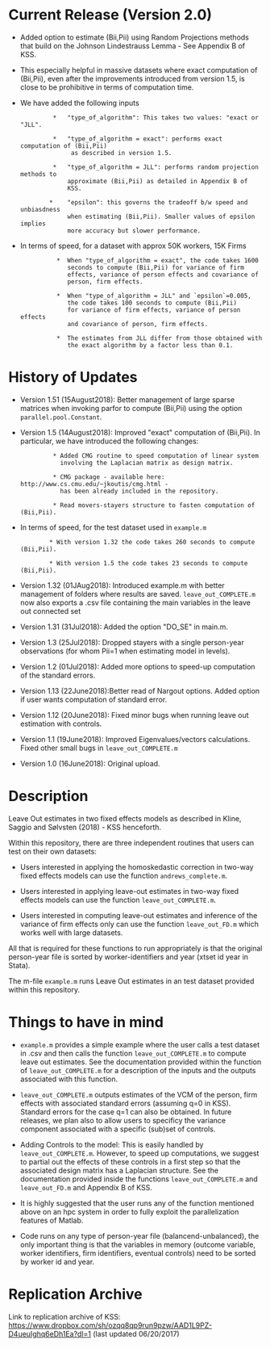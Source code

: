# Current Release (Version 2.0)

 * Added option to estimate (Bii,Pii) using Random Projections methods that build on the Johnson Lindestrauss Lemma - See Appendix B of KSS.
 
 * This especially helpful in massive datasets where exact computation of (Bii,Pii), even after the improvements introduced from version 1.5, is close to be prohibitive in terms of computation time.
 
 * We have added the following inputs
                
                *   "type_of_algorithm": This takes two values: "exact or "JLL".

                *   "type_of_algorithm = exact": performs exact computation of (Bii,Pii)
                     as described in version 1.5.          
                    
                *   "type_of_algorithm = JLL": performs random projection methods to
                    approximate (Bii,Pii) as detailed in Appendix B of
                    KSS.
                
               *    "epsilon": this governs the tradeoff b/w speed and unbiasdness 
                    when estimating (Bii,Pii). Smaller values of epsilon implies 
                    more accuracy but slower performance.

* In terms of speed, for a dataset with approx 50K workers, 15K Firms

                *  When "type_of_algorithm = exact", the code takes 1600
                   seconds to compute (Bii,Pii) for variance of firm
                   effects, variance of person effects and covariance of
                   person, firm effects. 
 
                *  When "type_of_algorithm = JLL" and `epsilon`=0.005, 
                   the code takes 100 seconds to compute (Bii,Pii) 
                   for variance of firm effects, variance of person effects 
                   and covariance of person, firm effects. 
 
                *  The estimates from JLL differ from those obtained with 
                   the exact algorithm by a factor less than 0.1.
 
# History of Updates

 * Version 1.51 (15August2018): Better management of large sparse matrices when invoking parfor to compute (Bii,Pii) using the option      `parallel.pool.Constant`.

 * Version 1.5 (14August2018): Improved "exact" computation of (Bii,Pii). In particular, we have introduced the following changes:
                
                * Added CMG routine to speed computation of linear system
                  involving the Laplacian matrix as design matrix. 
                
                * CMG package - available here: http://www.cs.cmu.edu/~jkoutis/cmg.html - 
                  has been already included in the repository.
 
                * Read movers-stayers structure to fasten computation of (Bii,Pii).
                
  * In terms of speed, for the test dataset used in `example.m`
  
                * With version 1.32 the code takes 260 seconds to compute (Bii,Pii).
                
                * With version 1.5 the code takes 23 seconds to compute (Bii,Pii).
                
 * Version 1.32 (01JAug2018): Introduced example.m with better management of folders where results are saved. `leave_out_COMPLETE.m` now                               also exports a .csv file containing the main variables in the leave out connected set
 * Version 1.31 (31Jul2018): Added the option "DO_SE" in main.m.
 * Version 1.3 (25Jul2018): Dropped stayers with a single person-year observations (for whom Pii=1 when estimating model in levels).
 * Version 1.2 (01Jul2018): Added more options to speed-up computation of the standard errors.
 * Version 1.13 (22June2018):Better read of Nargout options. Added option if user wants computation of standard error.
 * Version 1.12 (20June2018): Fixed minor bugs when running leave out estimation with controls. 
 * Version 1.1 (19June2018): Improved Eigenvalues/vectors calculations. Fixed other small bugs in `leave_out_COMPLETE.m`
 * Version 1.0 (16June2018): Original upload. 

# Description 
Leave Out estimates in two fixed effects models as described in Kline, Saggio and Sølvsten (2018) - KSS henceforth.

Within this repository, there are three independent  routines that users can test on their own
datasets:

* Users interested in applying the homoskedastic correction in two-way
fixed effects models can use the function `andrews_complete.m`. 

* Users interested in applying leave-out estimates in two-way
fixed effects models can use the function `leave_out_COMPLETE.m`.  

* Users interested in computing leave-out estimates and inference 
of the variance of firm effects only can use the function 
`leave_out_FD.m` which works well with large datasets.

All that is required for these functions to run appropriately is that the
original person-year file is sorted by worker-identifiers
and year (xtset id year in Stata).

The m-file `example.m` runs Leave Out estimates in an test dataset provided within this repository. 

# Things to have in mind 

* `example.m` provides a simple example where the user calls a test dataset in .csv and then calls the function `leave_out_COMPLETE.m` to compute leave out estimates. See the documentation provided within the function of `leave_out_COMPLETE.m` for a description of the inputs and the outputs associated with this function.

* `leave_out_COMPLETE.m` outputs estimates of the VCM of the person, firm effects with associated standard errors (assuming q=0 in KSS).  Standard errors for the case q=1 can also be obtained. In future releases, we plan also to allow users to specificy the variance component associated with a specific (sub)set of controls. 

* Adding Controls to the model: This is easily handled by `leave_out_COMPLETE.m`. However, to speed up computations, we suggest to partial out the effects of these controls in a first step so that the associated design matrix has a Laplacian structure. See the documentation provided inside the functions `leave_out_COMPLETE.m` and `leave_out_FD.m` and Appendix B of KSS.

* It is highly suggested that the user runs any of the function mentioned above on an hpc system in order to fully exploit the parallelization features of Matlab.

* Code runs on any type of person-year file (balancend-unbalanced), the only important thing is that the variables in memory (outcome variable, worker identifiers, firm identifiers, eventual controls) need to be sorted by worker id and year.

# Replication Archive
Link to replication archive of KSS: https://www.dropbox.com/sh/ozqq8qp9run9pzw/AAD1L9PZ-D4ueuIghq6eDh1Ea?dl=1 (last updated 06/20/2017)

